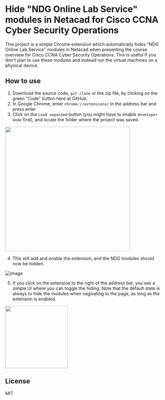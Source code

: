 # Hide "NDG Online Lab Service" modules in Netacad for Cisco CCNA Cyber Security Operations

This project is a simple Chrome extension which automatically hides "NDG Online Lab Service" modules in Netacad when presenting the course overview for Cisco CCNA Cyber Security Operations. This is useful if you don't plan to use these modules and instead run the virtual machines on a physical device.

## How to use

1. Download the source code, `git clone` or the zip file, by clicking on the green "Code" button here at GitHub.
2. In Google Chrome, enter `chrome://extensions/` in the address bar and press enter
3. Click on the `Load unpacked` button (you might have to enable `developer mode` first), and locate the folder where the project was saved.

<img width="400px" src="https://user-images.githubusercontent.com/25909128/124352989-02ce8180-dc04-11eb-9ae9-d491ad0ef34c.png">


4. This will add and enable the extension, and the NDG modules should now be hidden.

![image](https://user-images.githubusercontent.com/25909128/124353003-0f52da00-dc04-11eb-9fef-f048eecec5fa.png)



5. If you click on the extension to the right of the address bar, you see a simple UI where you can toggle the hiding. Note that the default state is always to hide the modules when nagivating to the page, as long as the extension is enabled.

<img width="200px" src="https://user-images.githubusercontent.com/25909128/124353019-24c80400-dc04-11eb-8e08-8e00e2177a6f.png">

## License

MIT
